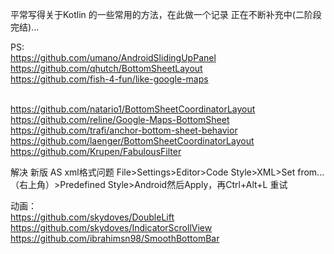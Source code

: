 平常写得关于Kotlin 的一些常用的方法，在此做一个记录 正在不断补充中(二阶段完结)...

PS:<br>
https://github.com/umano/AndroidSlidingUpPanel <br>
https://github.com/qhutch/BottomSheetLayout <br>
https://github.com/fish-4-fun/like-google-maps <br><br>

https://github.com/natario1/BottomSheetCoordinatorLayout <br>
https://github.com/reline/Google-Maps-BottomSheet <br>
https://github.com/trafi/anchor-bottom-sheet-behavior <br>
https://github.com/laenger/BottomSheetCoordinatorLayout <br>
https://github.com/Krupen/FabulousFilter <br>

解决 新版 AS xml格式问题
File>Settings>Editor>Code Style>XML>Set from...（右上角）>Predefined Style>Android然后Apply，再Ctrl+Alt+L 重试 <br>

动画：<br>
https://github.com/skydoves/DoubleLift <br>
https://github.com/skydoves/IndicatorScrollView <br>
https://github.com/ibrahimsn98/SmoothBottomBar <br>



